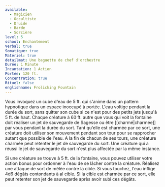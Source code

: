 ```yaml
---
available:
  - Magicien
  - Occultiste
  - Druide
  - Barde
  - Sorcière
level: 5
school: Enchantement
Verbal: true
Somatique: true
Matériel: true
detailmat: Une baguette de chef d'orchestre
Durée: 1 Minute
Incantation: 1 Action
Portée: 120 ft.
Concentration: true
Rituel: false
englishname: Frolicking Fountain
---
```

Vous invoquez un cube d'eau de 5 ft. qui s'anime dans un pattern hypnotique dans un espace inoccupé à portée. L'eau voltige pendant la durée du sort, sans quitter son cube si ce n'est pour des petits jets jusqu'à 5 ft. de haut. Chaque créature à 60 ft. autre que vous qui voit la fontaine doit réaliser un jet de sauvegarde de Sagesse ou être [[charmé|charmée]] par vous pendant la durée du sort. Tant qu'elle est charmée par ce sort, une créature doit utiliser son mouvement pendant son tour pour se rapprocher autant que possible de l'eau. A la fin de chacun de ses tours, une créature charmée peut retenter le jet de sauvegarde du sort. Une créature qui a réussi le jet de sauvegarde du sort n'est plus affectée par la même instance.

Si une créature se trouve à 5 ft. de la fontaine, vous pouvez utiliser votre action bonus pour ordonner à l'eau de se lâcher contre la créature. Réalisez une attaque de sort de mêlée contre la cible. Si vous touchez, l'eau inflige 4d6 dégâts contondants à al cible. Si la cible est charmée par ce sort, elle peut retenter son jet de sauvegarde après avoir subi ces dégâts.
